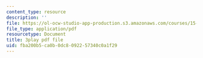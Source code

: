 ```yaml
---
content_type: resource
description: ''
file: https://ol-ocw-studio-app-production.s3.amazonaws.com/courses/15-071-the-analytics-edge-spring-2017/fba200b5ca0b0dc8092257340c0a1f29_L315IjxyUM.pdf
file_type: application/pdf
resourcetype: Document
title: 3play pdf file
uid: fba200b5-ca0b-0dc8-0922-57340c0a1f29
---
```

